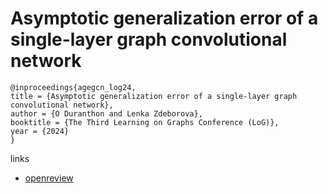 # Asymptotic generalization error of a single-layer graph convolutional network

```
@inproceedings{agegcn_log24,
title = {Asymptotic generalization error of a single-layer graph convolutional network},
author = {O Duranthon and Lenka Zdeborova},
booktitle = {The Third Learning on Graphs Conference (LoG)},
year = {2024}
}
```

links
- [openreview](https://openreview.net/forum?id=ujdmmUrIra)
